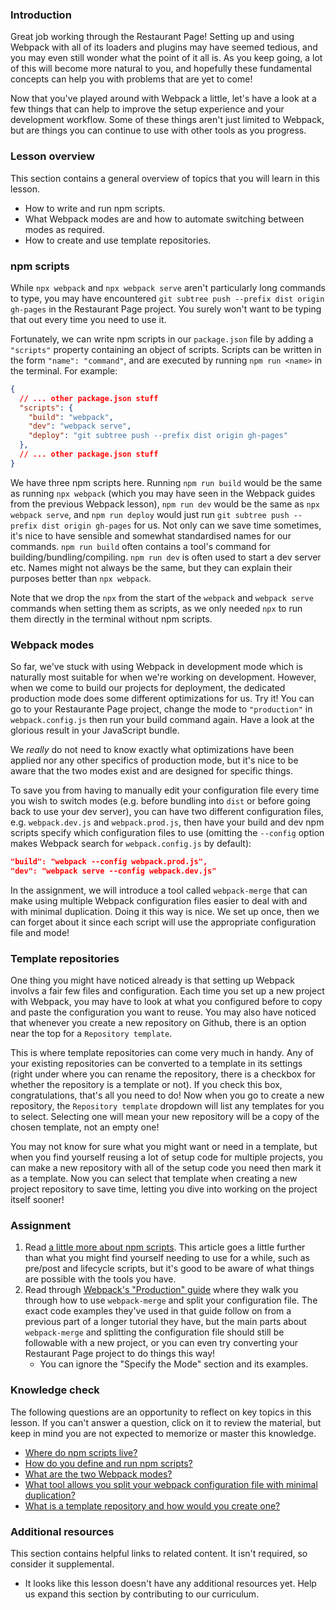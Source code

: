 ### Introduction

Great job working through the Restaurant Page! Setting up and using Webpack with all of its loaders and plugins may have seemed tedious, and you may even still wonder what the point of it all is. As you keep going, a lot of this will become more natural to you, and hopefully these fundamental concepts can help you with problems that are yet to come!

Now that you've played around with Webpack a little, let's have a look at a few things that can help to improve the setup experience and your development workflow. Some of these things aren't just limited to Webpack, but are things you can continue to use with other tools as you progress.

### Lesson overview

This section contains a general overview of topics that you will learn in this lesson.

- How to write and run npm scripts.
- What Webpack modes are and how to automate switching between modes as required.
- How to create and use template repositories.

### npm scripts

While `npx webpack` and `npx webpack serve` aren't particularly long commands to type, you may have encountered `git subtree push --prefix dist origin gh-pages` in the Restaurant Page project. You surely won't want to be typing that out every time you need to use it.

Fortunately, we can write npm scripts in our `package.json` file by adding a `"scripts"` property containing an object of scripts. Scripts can be written in the form `"name": "command"`, and are executed by running `npm run <name>` in the terminal. For example:

```json
{
  // ... other package.json stuff
  "scripts": {
    "build": "webpack",
    "dev": "webpack serve",
    "deploy": "git subtree push --prefix dist origin gh-pages"
  },
  // ... other package.json stuff
}
```

We have three npm scripts here. Running `npm run build` would be the same as running `npx webpack` (which you may have seen in the Webpack guides from the previous Webpack lesson), `npm run dev` would be the same as `npx webpack serve`, and `npm run deploy` would just run `git subtree push --prefix dist origin gh-pages` for us. Not only can we save time sometimes, it's nice to have sensible and somewhat standardised names for our commands. `npm run build` often contains a tool's command for building/bundling/compiling. `npm run dev` is often used to start a dev server etc. Names might not always be the same, but they can explain their purposes better than `npx webpack`.

Note that we drop the `npx` from the start of the `webpack` and `webpack serve` commands when setting them as scripts, as we only needed `npx` to run them directly in the terminal without npm scripts.

### Webpack modes

So far, we've stuck with using Webpack in development mode which is naturally most suitable for when we're working on development. However, when we come to build our projects for deployment, the dedicated production mode does some different optimizations for us. Try it! You can go to your Restaurante Page project, change the mode to `"production"` in `webpack.config.js` then run your build command again. Have a look at the glorious result in your JavaScript bundle.

We *really* do not need to know exactly what optimizations have been applied nor any other specifics of production mode, but it's nice to be aware that the two modes exist and are designed for specific things.

To save you from having to manually edit your configuration file every time you wish to switch modes (e.g. before bundling into `dist` or before going back to use your dev server), you can have two different configuration files, e.g. `webpack.dev.js` and `webpack.prod.js`, then have your build and dev npm scripts specify which configuration files to use (omitting the `--config` option makes Webpack search for `webpack.config.js` by default):

```json
"build": "webpack --config webpack.prod.js",
"dev": "webpack serve --config webpack.dev.js"
```

In the assignment, we will introduce a tool called `webpack-merge` that can make using multiple Webpack configuration files easier to deal with and with minimal duplication. Doing it this way is nice. We set up once, then we can forget about it since each script will use the appropriate configuration file and mode!

### Template repositories

One thing you might have noticed already is that setting up Webpack involvs a fair few files and configuration. Each time you set up a new project with Webpack, you may have to look at what you configured before to copy and paste the configuration you want to reuse. You may also have noticed that whenever you create a new repository on Github, there is an option near the top for a `Repository template`.

This is where template repositories can come very much in handy. Any of your existing repositories can be converted to a template in its settings (right under where you can rename the repository, there is a checkbox for whether the repository is a template or not). If you check this box, congratulations, that's all you need to do! Now when you go to create a new repository, the `Repository template` dropdown will list any templates for you to select. Selecting one will mean your new repository will be a copy of the chosen template, not an empty one!

You may not know for sure what you might want or need in a template, but when you find yourself reusing a lot of setup code for multiple projects, you can make a new repository with all of the setup code you need then mark it as a template. Now you can select that template when creating a new project repository to save time, letting you dive into working on the project itself sooner!

### Assignment

<div class="lesson-content__panel" markdown="1">

1. Read [a little more about npm scripts](https://www.knowledgehut.com/blog/web-development/package-json-scripts-node-js). This article goes a little further than what you might find yourself needing to use for a while, such as pre/post and lifecycle scripts, but it's good to be aware of what things are possible with the tools you have.
1. Read through [Webpack's "Production" guide](https://webpack.js.org/guides/production/) where they walk you through how to use `webpack-merge` and split your configuration file. The exact code examples they've used in that guide follow on from a previous part of a longer tutorial they have, but the main parts about `webpack-merge` and splitting the configuration file should still be followable with a new project, or you can even try converting your Restaurant Page project to do things this way!
   - You can ignore the "Specify the Mode" section and its examples.

</div>

### Knowledge check

The following questions are an opportunity to reflect on key topics in this lesson. If you can't answer a question, click on it to review the material, but keep in mind you are not expected to memorize or master this knowledge.

- [Where do npm scripts live?](#npm-scripts)
- [How do you define and run npm scripts?](#npm-scripts)
- [What are the two Webpack modes?](#webpack-modes)
- [What tool allows you split your webpack configuration file with minimal duplication?](https://webpack.js.org/guides/production/)
- [What is a template repository and how would you create one?](https://docs.github.com/en/repositories/creating-and-managing-repositories/creating-a-template-repository)

### Additional resources

This section contains helpful links to related content. It isn't required, so consider it supplemental.

- It looks like this lesson doesn't have any additional resources yet. Help us expand this section by contributing to our curriculum.
